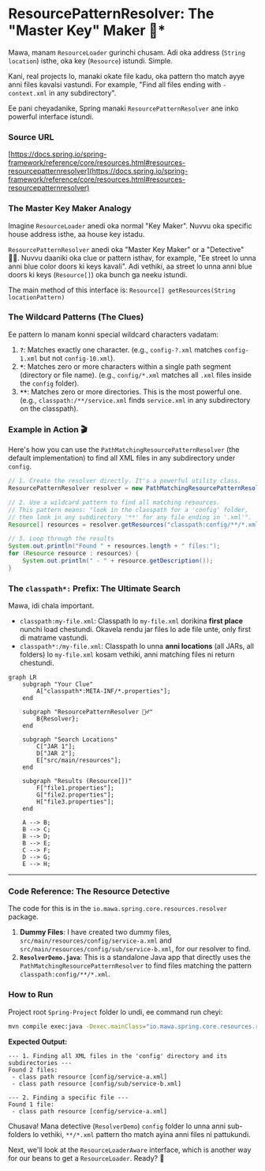 # ResourcePatternResolver: The "Master Key" Maker 🔑*

Mawa, manam `ResourceLoader` gurinchi chusam. Adi oka address (`String location`) isthe, oka key (`Resource`) istundi. Simple.

Kani, real projects lo, manaki okate file kadu, oka pattern tho match ayye anni files kavalsi vastundi. For example, "Find all files ending with `-context.xml` in any subdirectory".

Ee pani cheyadanike, Spring manaki `ResourcePatternResolver` ane inko powerful interface istundi.

### Source URL
[https://docs.spring.io/spring-framework/reference/core/resources.html#resources-resourcepatternresolver](https://docs.spring.io/spring-framework/reference/core/resources.html#resources-resourcepatternresolver)

### The Master Key Maker Analogy
Imagine `ResourceLoader` anedi oka normal "Key Maker". Nuvvu oka specific house address isthe, aa house key istadu.

`ResourcePatternResolver` anedi oka "Master Key Maker" or a "Detective" 🕵️‍♂️. Nuvvu daaniki oka clue or pattern isthav, for example, "Ee street lo unna anni blue color doors ki keys kavali". Adi vethiki, aa street lo unna anni blue doors ki keys (`Resource[]`) oka bunch ga neeku istundi.

The main method of this interface is:
`Resource[] getResources(String locationPattern)`

### The Wildcard Patterns (The Clues)
Ee pattern lo manam konni special wildcard characters vadatam:
1.  **`?`**: Matches exactly one character. (e.g., `config-?.xml` matches `config-1.xml` but not `config-10.xml`).
2.  **`*`**: Matches zero or more characters within a single path segment (directory or file name). (e.g., `config/*.xml` matches all `.xml` files inside the `config` folder).
3.  **`**`**: Matches zero or more directories. This is the most powerful one. (e.g., `classpath:/**/service.xml` finds `service.xml` in any subdirectory on the classpath).

### Example in Action 🎬
Here's how you can use the `PathMatchingResourcePatternResolver` (the default implementation) to find all XML files in any subdirectory under `config`.

```java
// 1. Create the resolver directly. It's a powerful utility class.
ResourcePatternResolver resolver = new PathMatchingResourcePatternResolver();

// 2. Use a wildcard pattern to find all matching resources.
// This pattern means: "look in the classpath for a 'config' folder,
// then look in any subdirectory '**' for any file ending in '.xml'".
Resource[] resources = resolver.getResources("classpath:config/**/*.xml");

// 3. Loop through the results
System.out.println("Found " + resources.length + " files:");
for (Resource resource : resources) {
    System.out.println(" - " + resource.getDescription());
}
```

### The `classpath*:` Prefix: The Ultimate Search
Mawa, idi chala important.
-   `classpath:my-file.xml`: Classpath lo `my-file.xml` dorikina **first place** nunchi load chestundi. Okavela rendu jar files lo ade file unte, only first di matrame vastundi.
-   `classpath*:/my-file.xml`: Classpath lo unna **anni locations** (all JARs, all folders) lo `my-file.xml` kosam vethiki, anni matching files ni return chestundi.

```mermaid
graph LR
    subgraph "Your Clue"
        A["classpath*:META-INF/*.properties"];
    end

    subgraph "ResourcePatternResolver 🕵️‍♂️"
        B{Resolver};
    end

    subgraph "Search Locations"
        C["JAR 1"];
        D["JAR 2"];
        E["src/main/resources"];
    end

    subgraph "Results (Resource[])"
        F["file1.properties"];
        G["file2.properties"];
        H["file3.properties"];
    end

    A --> B;
    B --> C;
    B --> D;
    B --> E;
    C --> F;
    D --> G;
    E --> H;
```

---
### Code Reference: The Resource Detective
The code for this is in the `io.mawa.spring.core.resources.resolver` package.

1.  **Dummy Files**: I have created two dummy files, `src/main/resources/config/service-a.xml` and `src/main/resources/config/sub/service-b.xml`, for our resolver to find.
2.  **`ResolverDemo.java`**: This is a standalone Java app that directly uses the `PathMatchingResourcePatternResolver` to find files matching the pattern `classpath:config/**/*.xml`.

### How to Run
Project root `Spring-Project` folder lo undi, ee command run cheyi:
```bash
mvn compile exec:java -Dexec.mainClass="io.mawa.spring.core.resources.resolver.ResolverDemo"
```
**Expected Output:**
```
--- 1. Finding all XML files in the 'config' directory and its subdirectories ---
Found 2 files:
 - class path resource [config/service-a.xml]
 - class path resource [config/sub/service-b.xml]

--- 2. Finding a specific file ---
Found 1 file:
 - class path resource [config/service-a.xml]
```
Chusava! Mana detective (`ResolverDemo`) `config` folder lo unna anni sub-folders lo vethiki, `**/*.xml` pattern tho match ayina anni files ni pattukundi.

Next, we'll look at the `ResourceLoaderAware` interface, which is another way for our beans to get a `ResourceLoader`. Ready? 💪
